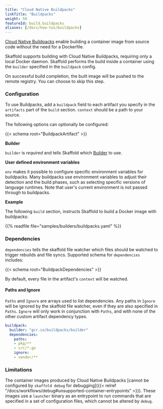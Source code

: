 ```yaml
---
title: "Cloud Native Buildpacks"
linkTitle: "Buildpacks"
weight: 50
featureId: build.buildpacks
aliases: [/docs/how-tos/buildpacks]
---
```


[Cloud Native Buildpacks](https://buildpacks.io/) enable building
a container image from source code without the need for a Dockerfile.

Skaffold supports building with Cloud Native Buildpacks, requiring only
a local Docker daemon. Skaffold performs the build inside a container
using the `builder` specified in the `buildpack` config.

On successful build completion, the built image will be pushed to the remote registry.
You can choose to skip this step.

### Configuration

To use Buildpacks, add a `buildpack` field to each artifact you specify in the
`artifacts` part of the `build` section. `context` should be a path to
your source.

The following options can optionally be configured:

{{< schema root="BuildpackArtifact" >}}

**Builder**

`builder` is *required* and tells Skaffold which
[Builder](https://buildpacks.io/docs/app-developer-guide/build-an-app/) to use.

**User defined environment variables**

`env` makes it possible to configure specific environment variables for buildpacks.
Many buildpacks use environment variables to adjust their detection and the build phases,
such as selecting specific versions of language runtimes.
Note that user's current environment is not passed through to buildpacks.

**Example**

The following `build` section, instructs Skaffold to build a
Docker image with buildpacks:

{{% readfile file="samples/builders/buildpacks.yaml" %}}

### Dependencies

`dependencies` tells the skaffold file watcher which files should be watched to
trigger rebuilds and file syncs.  Supported schema for `dependencies` includes:

{{< schema root="BuildpackDependencies" >}}

By default, every file in the artifact's `context` will be watched.

#### Paths and Ignore

`Paths` and `Ignore` are arrays used to list dependencies. 
Any paths in `Ignore` will be ignored by the skaffold file watcher, even if they are also specified in `Paths`.
`Ignore` will only work in conjunction with `Paths`, and with none of the other custom artifact dependency types.

```yaml
buildpack:
  builder: "gcr.io/buildpacks/builder"
  dependencies:
    paths:
    - pkg/**
    - src/*.go
    ignore:
    - vendor/**
```

### Limitations

The container images produced by Cloud Native Buildpacks [cannot
be configured by `skaffold debug` for debugging]({{< relref "/docs/workflows/debug#unsupported-container-entrypoints" >}}).
These images use a `launcher` binary as an entrypoint to run commands
that are specified in a set of configuration files, which cannot
be altered by `debug`.
